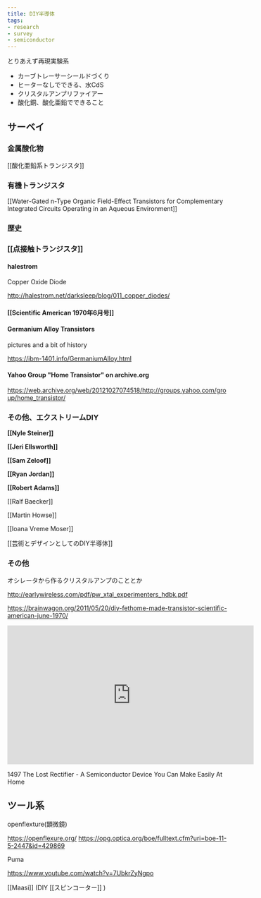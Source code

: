 ```yaml
---
title: DIY半導体
tags:
- research
- survey
- semiconductor
---
```


とりあえず再現実験系

- カーブトレーサーシールドづくり
- ヒーターなしでできる、水CdS
- クリスタルアンプリファイアー
- 酸化銅、酸化亜鉛でできること

## サーベイ

### 金属酸化物

[[酸化亜鉛系トランジスタ]]


### 有機トランジスタ

[[Water-Gated n-Type Organic Field-Effect Transistors for Complementary Integrated Circuits Operating in an Aqueous Environment]]

### 歴史

### [[点接触トランジスタ]]

#### halestrom 

Copper Oxide Diode

http://halestrom.net/darksleep/blog/011_copper_diodes/

#### [[Scientific American 1970年6月号]]

#### Germanium Alloy Transistors

pictures and a bit of history

https://ibm-1401.info/GermaniumAlloy.html

#### Yahoo Group "Home Transistor" on archive.org

https://web.archive.org/web/20121027074518/http://groups.yahoo.com/group/home_transistor/

### その他、エクストリームDIY

**[[Nyle Steiner]]**

**[[Jeri Ellsworth]]**

**[[Sam Zeloof]]**

**[[Ryan Jordan]]**

**[[Robert Adams]]**

[[Ralf Baecker]]

[[Martin Howse]]

[[Ioana Vreme Moser]]

[[芸術とデザインとしてのDIY半導体]]

### その他

オシレータから作るクリスタルアンプのこととか

http://earlywireless.com/pdf/pw_xtal_experimenters_hdbk.pdf

https://brainwagon.org/2011/05/20/diy-fethome-made-transistor-scientific-american-june-1970/

<iframe width="560" height="315" src="https://www.youtube.com/embed/vvx1PTYyTSk" title="YouTube video player" frameborder="0" allow="accelerometer; autoplay; clipboard-write; encrypted-media; gyroscope; picture-in-picture; web-share" allowfullscreen></iframe>

1497 The Lost Rectifier - A Semiconductor Device You Can Make Easily At Home


## ツール系

openflexture(顕微鏡)

https://openflexure.org/
https://opg.optica.org/boe/fulltext.cfm?uri=boe-11-5-2447&id=429869

Puma

https://www.youtube.com/watch?v=7UbkrZyNgpo

[[Maasi]] (DIY [[スピンコーター]] )



